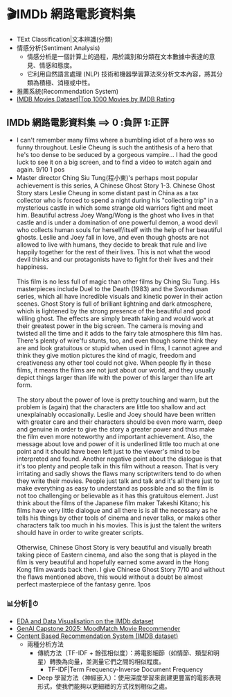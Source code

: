 # 🎬IMDb 網路電影資料集
- TExt Classification|文本辨識(分類)
- 情感分析(Sentiment Analysis)
  - 情感分析是一個計算上的過程，用於識別和分類在文本數據中表達的意見、情感和態度。
  - 它利用自然語言處理 (NLP) 技術和機器學習算法來分析文本內容，將其分類為積極、消極或中性。 
- 推薦系統(Recommendation System)
- [IMDB Movies Dataset|Top 1000 Movies by IMDB Rating](https://www.kaggle.com/datasets/harshitshankhdhar/imdb-dataset-of-top-1000-movies-and-tv-shows)
## IMDb 網路電影資料集 ==> 0 :負評   1:正評
- I can't remember many films where a bumbling idiot of a hero was so funny throughout. Leslie Cheung is such the antithesis of a hero that he's too dense to be seduced by a gorgeous vampire... I had the good luck to see it on a big screen, and to find a video to watch again and again. 9/10	 1 pos
- Master director Ching Siu Tung(程小東)'s perhaps most popular achievement is this series, A Chinese Ghost Story 1-3. Chinese Ghost Story stars Leslie Cheung in some distant past in China as a tax collector who is forced to spend a night during his "collecting trip" in a mysterious castle in which some strange old warriors fight and meet him. Beautiful actress Joey Wang/Wong is the ghost who lives in that castle and is under a domination of one powerful demon, a wood devil who collects human souls for herself/itself with the help of her beautiful ghosts. Leslie and Joey fall in love, and even though ghosts are not allowed to live with humans, they decide to break that rule and live happily together for the rest of their lives. This is not what the wood devil thinks and our protagonists have to fight for their lives and their happiness.<br /><br />This film is no less full of magic than other films by Ching Siu Tung. His masterpieces include Duel to the Death (1983) and the Swordsman series, which all have incredible visuals and kinetic power in their action scenes. Ghost Story is full of brilliant lightning and dark atmosphere, which is lightened by the strong presence of the beautiful and good willing ghost. The effects are simply breath taking and would work at their greatest power in the big screen. The camera is moving and twisted all the time and it adds to the fairy tale atmosphere this film has. There's plenty of wire'fu stunts, too, and even though some think they are and look gratuitous or stupid when used in films, I cannot agree and think they give motion pictures the kind of magic, freedom and creativeness any other tool could not give. When people fly in these films, it means the films are not just about our world, and they usually depict things larger than life with the power of this larger than life art form.<br /><br />The story about the power of love is pretty touching and warm, but the problem is (again) that the characters are little too shallow and act unexplainably occasionally. Leslie and Joey should have been written with greater care and their characters should be even more warm, deep and genuine in order to give the story a greater power and thus make the film even more noteworthy and important achievement. Also, the message about love and power of it is underlined little too much at one point and it should have been left just to the viewer's mind to be interpreted and found. Another negative point about the dialogue is that it's too plenty and people talk in this film without a reason. That is very irritating and sadly shows the flaws many scriptwriters tend to do when they write their movies. People just talk and talk and it's all there just to make everything as easy to understand as possible and so the film is not too challenging or believable as it has this gratuitous element. Just think about the films of the Japanese film maker Takeshi Kitano; his films have very little dialogue and all there is is all the necessary as he tells his things by other tools of cinema and never talks, or makes other characters talk too much in his movies. This is just the talent the writers should have in order to write greater scripts.<br /><br />Otherwise, Chinese Ghost Story is very beautiful and visually breath taking piece of Eastern cinema, and also the song that is played in the film is very beautiful and hopefully earned some award in the Hong Kong film awards back then. I give Chinese Ghost Story 7/10 and without the flaws mentioned above, this would without a doubt be almost perfect masterpiece of the fantasy genre.	 1pos

### 📊分析🎯⏱
- [EDA and Data Visualisation on the IMDb dataset](https://www.kaggle.com/code/rishabhbafnaiiitd/eda-and-data-visualisation-on-the-imdb-dataset)
- [GenAI Capstone 2025: MoodMatch Movie Recommender](https://www.kaggle.com/code/irisyang123/genai-capstone-2025-moodmatch-movie-recommender)
- [Content Based Recommendation System (IMDB dataset)](https://www.kaggle.com/code/sarthakrajimwale5/content-based-recommendation-system-imdb-dataset)
  - 兩種分析方法
    - 傳統方法（TF-IDF + 餘弦相似度）：將電影細節（如情節、類型和明星）轉換為向量，並測量它們之間的相似程度。
      - TF-IDF|Term Frequency-Inverse Document Frequency 
    - Deep 學習方法（神經嵌入）：使用深度學習來創建更豐富的電影表現形式，使我們能夠以更細緻的方式找到相似之處。 
